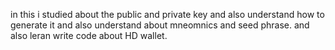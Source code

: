 in this i studied about the public and private key and also understand how to generate it and also understand about mneomnics and seed phrase. and also leran write code about HD wallet.
